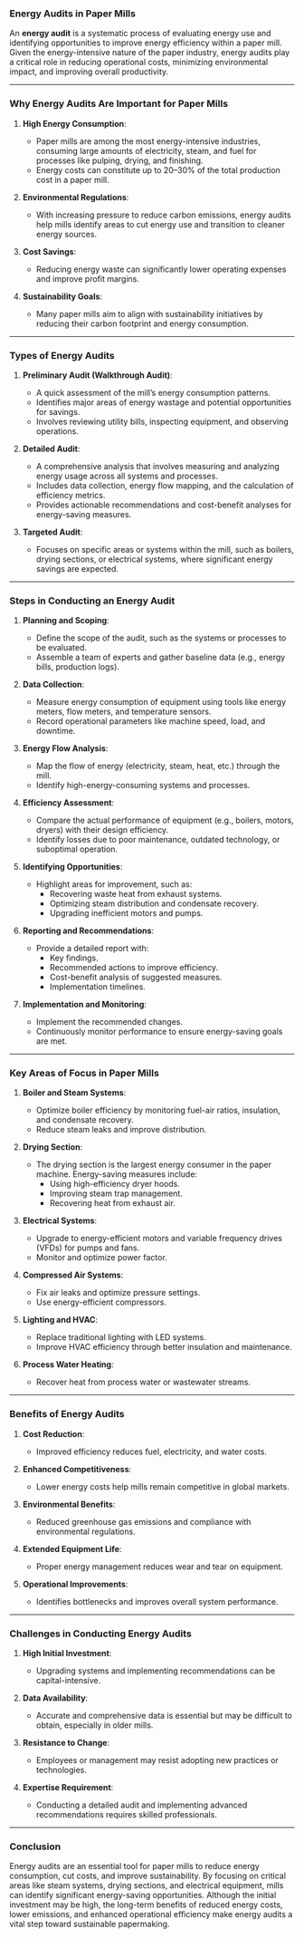 ### **Energy Audits in Paper Mills**

An **energy audit** is a systematic process of evaluating energy use and identifying opportunities to improve energy efficiency within a paper mill. Given the energy-intensive nature of the paper industry, energy audits play a critical role in reducing operational costs, minimizing environmental impact, and improving overall productivity.

---

### **Why Energy Audits Are Important for Paper Mills**
1. **High Energy Consumption**:
    - Paper mills are among the most energy-intensive industries, consuming large amounts of electricity, steam, and fuel for processes like pulping, drying, and finishing.
    - Energy costs can constitute up to 20–30% of the total production cost in a paper mill.

2. **Environmental Regulations**:
    - With increasing pressure to reduce carbon emissions, energy audits help mills identify areas to cut energy use and transition to cleaner energy sources.

3. **Cost Savings**:
    - Reducing energy waste can significantly lower operating expenses and improve profit margins.

4. **Sustainability Goals**:
    - Many paper mills aim to align with sustainability initiatives by reducing their carbon footprint and energy consumption.

---

### **Types of Energy Audits**
1. **Preliminary Audit (Walkthrough Audit)**:
    - A quick assessment of the mill’s energy consumption patterns.
    - Identifies major areas of energy wastage and potential opportunities for savings.
    - Involves reviewing utility bills, inspecting equipment, and observing operations.

2. **Detailed Audit**:
    - A comprehensive analysis that involves measuring and analyzing energy usage across all systems and processes.
    - Includes data collection, energy flow mapping, and the calculation of efficiency metrics.
    - Provides actionable recommendations and cost-benefit analyses for energy-saving measures.

3. **Targeted Audit**:
    - Focuses on specific areas or systems within the mill, such as boilers, drying sections, or electrical systems, where significant energy savings are expected.

---

### **Steps in Conducting an Energy Audit**
1. **Planning and Scoping**:
    - Define the scope of the audit, such as the systems or processes to be evaluated.
    - Assemble a team of experts and gather baseline data (e.g., energy bills, production logs).

2. **Data Collection**:
    - Measure energy consumption of equipment using tools like energy meters, flow meters, and temperature sensors.
    - Record operational parameters like machine speed, load, and downtime.

3. **Energy Flow Analysis**:
    - Map the flow of energy (electricity, steam, heat, etc.) through the mill.
    - Identify high-energy-consuming systems and processes.

4. **Efficiency Assessment**:
    - Compare the actual performance of equipment (e.g., boilers, motors, dryers) with their design efficiency.
    - Identify losses due to poor maintenance, outdated technology, or suboptimal operation.

5. **Identifying Opportunities**:
    - Highlight areas for improvement, such as:
        - Recovering waste heat from exhaust systems.
        - Optimizing steam distribution and condensate recovery.
        - Upgrading inefficient motors and pumps.

6. **Reporting and Recommendations**:
    - Provide a detailed report with:
        - Key findings.
        - Recommended actions to improve efficiency.
        - Cost-benefit analysis of suggested measures.
        - Implementation timelines.

7. **Implementation and Monitoring**:
    - Implement the recommended changes.
    - Continuously monitor performance to ensure energy-saving goals are met.

---

### **Key Areas of Focus in Paper Mills**
1. **Boiler and Steam Systems**:
    - Optimize boiler efficiency by monitoring fuel-air ratios, insulation, and condensate recovery.
    - Reduce steam leaks and improve distribution.

2. **Drying Section**:
    - The drying section is the largest energy consumer in the paper machine. Energy-saving measures include:
        - Using high-efficiency dryer hoods.
        - Improving steam trap management.
        - Recovering heat from exhaust air.

3. **Electrical Systems**:
    - Upgrade to energy-efficient motors and variable frequency drives (VFDs) for pumps and fans.
    - Monitor and optimize power factor.

4. **Compressed Air Systems**:
    - Fix air leaks and optimize pressure settings.
    - Use energy-efficient compressors.

5. **Lighting and HVAC**:
    - Replace traditional lighting with LED systems.
    - Improve HVAC efficiency through better insulation and maintenance.

6. **Process Water Heating**:
    - Recover heat from process water or wastewater streams.

---

### **Benefits of Energy Audits**
1. **Cost Reduction**:
    - Improved efficiency reduces fuel, electricity, and water costs.

2. **Enhanced Competitiveness**:
    - Lower energy costs help mills remain competitive in global markets.

3. **Environmental Benefits**:
    - Reduced greenhouse gas emissions and compliance with environmental regulations.

4. **Extended Equipment Life**:
    - Proper energy management reduces wear and tear on equipment.

5. **Operational Improvements**:
    - Identifies bottlenecks and improves overall system performance.

---

### **Challenges in Conducting Energy Audits**
1. **High Initial Investment**:
    - Upgrading systems and implementing recommendations can be capital-intensive.

2. **Data Availability**:
    - Accurate and comprehensive data is essential but may be difficult to obtain, especially in older mills.

3. **Resistance to Change**:
    - Employees or management may resist adopting new practices or technologies.

4. **Expertise Requirement**:
    - Conducting a detailed audit and implementing advanced recommendations requires skilled professionals.

---

### **Conclusion**
Energy audits are an essential tool for paper mills to reduce energy consumption, cut costs, and improve sustainability. By focusing on critical areas like steam systems, drying sections, and electrical equipment, mills can identify significant energy-saving opportunities. Although the initial investment may be high, the long-term benefits of reduced energy costs, lower emissions, and enhanced operational efficiency make energy audits a vital step toward sustainable papermaking.